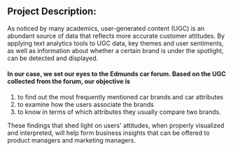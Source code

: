 ## Project Description:
As noticed by many academics, user-generated content (UGC) is an abundant source of data that reflects more accurate customer attitudes. By applying text analytics tools to UGC data, key themes and user sentiments, as well as information about whether a certain brand is under the spotlight, can be detected and displayed. 

#### In our case, we set our eyes to the Edmunds car forum. Based on the UGC collected from the forum, our objective is 
1. to find out the most frequently mentioned car brands and car attributes
2. to examine how the users associate the brands
3. to know in terms of which attributes they usually compare two brands. 

These findings that shed light on users' attitudes, when properly visualized and interpreted, will help form business insights that can be offered to product managers and marketing managers.




